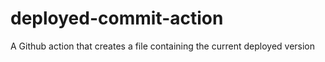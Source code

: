 # deployed-commit-action
A Github action that creates a file containing the current deployed version
